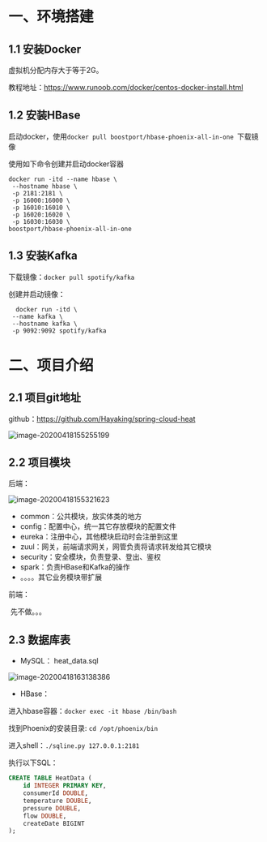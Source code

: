 # 一、环境搭建

## 1.1 安装Docker

虚拟机分配内存大于等于2G。

教程地址：https://www.runoob.com/docker/centos-docker-install.html

## 1.2 安装HBase

启动docker，使用```docker pull boostport/hbase-phoenix-all-in-one ```下载镜像

使用如下命令创建并启动docker容器

```shell
docker run -itd --name hbase \
 --hostname hbase \
 -p 2181:2181 \
 -p 16000:16000 \
 -p 16010:16010 \
 -p 16020:16020 \
 -p 16030:16030 \
boostport/hbase-phoenix-all-in-one
```

## 1.3 安装Kafka

下载镜像：```docker pull spotify/kafka``` 

创建并启动镜像：

```shell
  docker run -itd \
 --name kafka \
 --hostname kafka \
 -p 9092:9092 spotify/kafka
```



# 二、项目介绍

## 2.1 项目git地址

github：https://github.com/Hayaking/spring-cloud-heat

![image-20200418155255199](xx.assets/image-20200418155255199.png)

## 2.2  项目模块

后端：

![image-20200418155321623](xx.assets/image-20200418155321623.png)

- common：公共模块，放实体类的地方
- config：配置中心，统一其它存放模块的配置文件
- eureka：注册中心，其他模块启动时会注册到这里
- zuul：网关，前端请求网关，网管负责将请求转发给其它模块
- security：安全模块，负责登录、登出、鉴权
- spark：负责HBase和Kafka的操作
- 。。。。其它业务模块带扩展

前端：

​	先不做。。。



## 2.3 数据库表

- MySQL：
heat_data.sql

![image-20200418163138386](xx.assets/image-20200418163138386.png)

- HBase：

进入hbase容器：```docker exec -it hbase /bin/bash```

找到Phoenix的安装目录: ```cd /opt/phoenix/bin```

进入shell：```./sqline.py 127.0.0.1:2181```

执行以下SQL：

```sql
CREATE TABLE HeatData (
    id INTEGER PRIMARY KEY,
    consumerId DOUBLE,
    temperature DOUBLE,
    pressure DOUBLE,
    flow DOUBLE,
    createDate BIGINT
);
```

